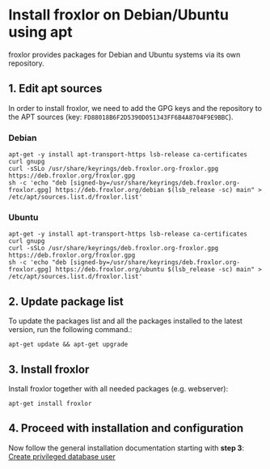 # Install froxlor on Debian/Ubuntu using apt

froxlor provides packages for Debian and Ubuntu systems via its own repository.

## 1. Edit apt sources

In order to install froxlor, we need to add the GPG keys and the repository to the APT sources (key: `FD88018B6F2D5390D051343FF6B4A8704F9E9BBC`).

### Debian

````shell
apt-get -y install apt-transport-https lsb-release ca-certificates curl gnupg
curl -sSLo /usr/share/keyrings/deb.froxlor.org-froxlor.gpg https://deb.froxlor.org/froxlor.gpg
sh -c 'echo "deb [signed-by=/usr/share/keyrings/deb.froxlor.org-froxlor.gpg] https://deb.froxlor.org/debian $(lsb_release -sc) main" > /etc/apt/sources.list.d/froxlor.list'
````

### Ubuntu

````shell
apt-get -y install apt-transport-https lsb-release ca-certificates curl gnupg
curl -sSLo /usr/share/keyrings/deb.froxlor.org-froxlor.gpg https://deb.froxlor.org/froxlor.gpg
sh -c 'echo "deb [signed-by=/usr/share/keyrings/deb.froxlor.org-froxlor.gpg] https://deb.froxlor.org/ubuntu $(lsb_release -sc) main" > /etc/apt/sources.list.d/froxlor.list'
````

## 2. Update package list

To update the packages list and all the packages installed to the latest version, run the following command.:

````shell
apt-get update && apt-get upgrade
````

## 3. Install froxlor

Install froxlor together with all needed packages (e.g. webserver):

````shell
apt-get install froxlor
````

## 4. Proceed with installation and configuration

Now follow the general installation documentation starting with **step 3**: [Create privileged database user](tarball.html#_3-create-privileged-database-user)
